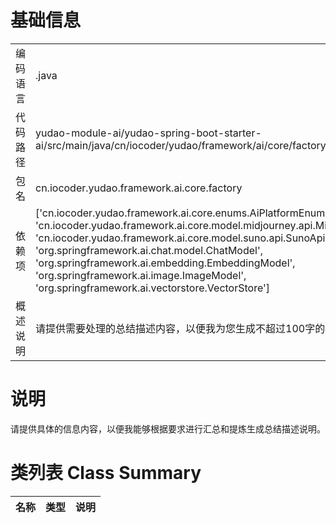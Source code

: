 # 基础信息

|      |      |
|------|------|
| 编码语言 | .java |
| 代码路径 | yudao-module-ai/yudao-spring-boot-starter-ai/src/main/java/cn/iocoder/yudao/framework/ai/core/factory/AiModelFactory.java |
| 包名 | cn.iocoder.yudao.framework.ai.core.factory |
| 依赖项 | ['cn.iocoder.yudao.framework.ai.core.enums.AiPlatformEnum', 'cn.iocoder.yudao.framework.ai.core.model.midjourney.api.MidjourneyApi', 'cn.iocoder.yudao.framework.ai.core.model.suno.api.SunoApi', 'org.springframework.ai.chat.model.ChatModel', 'org.springframework.ai.embedding.EmbeddingModel', 'org.springframework.ai.image.ImageModel', 'org.springframework.ai.vectorstore.VectorStore'] |
| 概述说明 | 请提供需要处理的总结描述内容，以便我为您生成不超过100字的概要说明。 |

# 说明

请提供具体的信息内容，以便我能够根据要求进行汇总和提炼生成总结描述说明。

# 类列表 Class Summary

| 名称   | 类型  | 说明 |
|-------|------|-------------|




